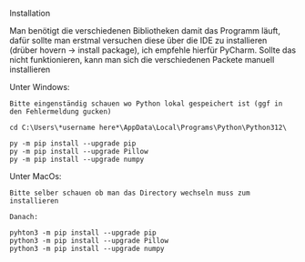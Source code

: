 Installation 

Man benötigt die verschiedenen Bibliotheken damit das Programm läuft, dafür sollte man erstmal versuchen diese über die IDE zu installieren (drüber hovern -> install package), ich empfehle hierfür PyCharm.
Sollte das nicht funktionieren, kann man sich die verschiedenen Packete manuell installieren

Unter Windows:

```
Bitte eingenständig schauen wo Python lokal gespeichert ist (ggf in den Fehlermeldung gucken)

cd C:\Users\*username here*\AppData\Local\Programs\Python\Python312\

py -m pip install --upgrade pip
py -m pip install --upgrade Pillow
py -m pip install --upgrade numpy
```

Unter MacOs:

```
Bitte selber schauen ob man das Directory wechseln muss zum installieren 

Danach:
  
pyhton3 -m pip install --upgrade pip
python3 -m pip install --upgrade Pillow
python3 -m pip install --upgrade numpy
```